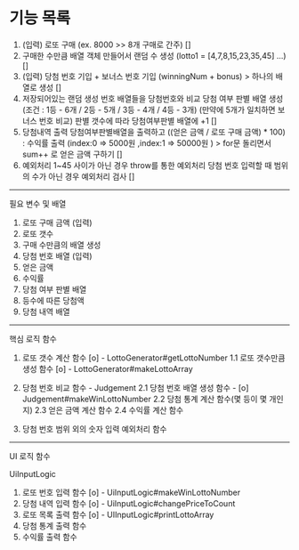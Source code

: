 # 기능 목록

1. (입력) 로또 구매 (ex. 8000 >> 8개 구매로 간주)
   []
2. 구매한 수만큼 배열 객체 만들어서 랜덤 수 생성 (lotto1 = [4,7,8,15,23,35,45] ...)
   []
3. (입력) 당첨 번호 기입 + 보너스 번호 기입 (winningNum + bonus) > 하나의 배열로 생성
   []
4. 저장되어있는 랜덤 생성 번호 배열들을 당첨번호와 비교
   당첨 여부 판별 배열 생성 (조건 : 1등 - 6개 / 2등 - 5개 / 3등 - 4개 / 4등 - 3개)
   (만약에 5개가 일치하면 보너스 번호 비교)
   판별 갯수에 따라 당첨여부판별 배열에 +1
   []
5. 당첨내역 출력
   당첨여부판별배열을 출력하고 ((얻은 금액 / 로또 구매 금액) \* 100) : 수익률 출력
   (index:0 => 5000원 ,index:1 => 50000원 ) > for문 돌리면서 sum++ 로 얻은 금액 구하기
   []
6. 예외처리
   1~45 사이가 아닌 경우 throw를 통한 예외처리
   당첨 번호 입력할 때 범위의 수가 아닌 경우 예외처리 검사
   []

---

필요 변수 및 배열

1. 로또 구매 금액 (입력)
2. 로또 갯수
3. 구매 수만큼의 배열 생성
4. 당첨 번호 배열 (입력)
5. 얻은 금액
6. 수익률
7. 당첨 여부 판별 배열
8. 등수에 따른 당첨액
9. 당첨 내역 배열

---

핵심 로직 함수

1. 로또 갯수 계산 함수 [o] - LottoGenerator#getLottoNumber
   1.1 로또 갯수만큼 생성 함수 [o] - LottoGenerator#makeLottoArray

2. 당첨 번호 비교 함수 - Judgement
   2.1 당첨 번호 배열 생성 함수 - [o] Judgement#makeWinLottoNumber
   2.2 당첨 통계 계산 함수(몇 등이 몇 개인지)
   2.3 얻은 금액 계산 함수
   2.4 수익률 계산 함수
3. 당첨 번호 범위 외의 숫자 입력 예외처리 함수

---

UI 로직 함수

UiInputLogic

1. 로또 번호 입력 함수 [o] - UiInputLogic#makeWinLottoNumber
2. 당첨 내역 입력 함수 [o] - UiInputLogic#changePriceToCount
3. 로또 목록 출력 함수 [o] - UIInputLogic#printLottoArray
4. 당첨 통계 출력 함수
5. 수익률 출력 함수
